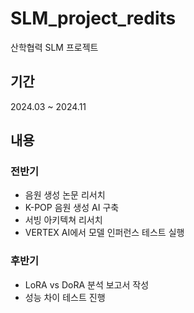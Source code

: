 # SLM_project_redits
산학협력 SLM 프로젝트

## 기간
2024.03 ~ 2024.11

## 내용
### 전반기
- 음원 생성 논문 리서치
- K-POP 음원 생성 AI 구축
- 서빙 아키텍쳐 리서치
- VERTEX AI에서 모델 인퍼런스 테스트 실행

### 후반기
- LoRA vs DoRA 분석 보고서 작성
- 성능 차이 테스트 진행
